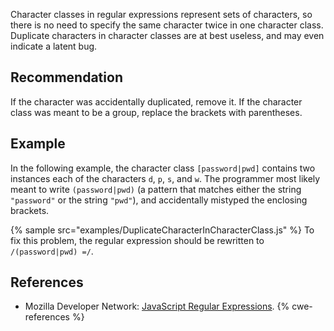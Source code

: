 Character classes in regular expressions represent sets of characters, so there is no need to specify the same character twice in one character class. Duplicate characters in character classes are at best useless, and may even indicate a latent bug.


## Recommendation
If the character was accidentally duplicated, remove it. If the character class was meant to be a group, replace the brackets with parentheses.


## Example
In the following example, the character class `[password|pwd]` contains two instances each of the characters `d`, `p`, `s`, and `w`. The programmer most likely meant to write `(password|pwd)` (a pattern that matches either the string `"password"` or the string `"pwd"`), and accidentally mistyped the enclosing brackets.

{% sample src="examples/DuplicateCharacterInCharacterClass.js" %}
To fix this problem, the regular expression should be rewritten to `/(password|pwd) =/`.


## References
* Mozilla Developer Network: [JavaScript Regular Expressions](https://developer.mozilla.org/en-US/docs/Web/JavaScript/Guide/Regular_Expressions).
{% cwe-references %}
